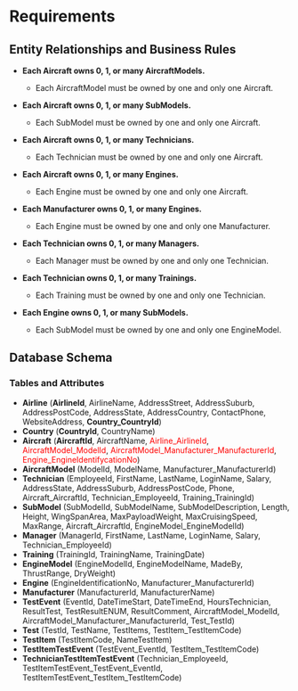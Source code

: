 # **Requirements**

## Entity Relationships and Business Rules

- **Each Aircraft owns 0, 1, or many AircraftModels.**
  - Each AircraftModel must be owned by one and only one Aircraft.

- **Each Aircraft owns 0, 1, or many SubModels.**
  - Each SubModel must be owned by one and only one Aircraft.

- **Each Aircraft owns 0, 1, or many Technicians.**
  - Each Technician must be owned by one and only one Aircraft.

- **Each Aircraft owns 0, 1, or many Engines.**
  - Each Engine must be owned by one and only one Aircraft.

- **Each Manufacturer owns 0, 1, or many Engines.**
  - Each Engine must be owned by one and only one Manufacturer.

- **Each Technician owns 0, 1, or many Managers.**
  - Each Manager must be owned by one and only one Technician.

- **Each Technician owns 0, 1, or many Trainings.**
  - Each Training must be owned by one and only one Technician.

- **Each Engine owns 0, 1, or many SubModels.**
  - Each SubModel must be owned by one and only one EngineModel.

## Database Schema

### **Tables and Attributes**
- **Airline** (**AirlineId**, AirlineName, AddressStreet, AddressSuburb, AddressPostCode, AddressState, AddressCountry, ContactPhone, WebsiteAddress, **Country_CountryId**)
- **Country** (**CountryId**, CountryName)
- **Aircraft** (**AircraftId**, AircraftName, <span style="color:red">Airline_AirlineId</span>, <span style="color:red">AircraftModel_ModelId</span>, <span style="color:red">AircraftModel_Manufacturer_ManufacturerId</span>, <span style="color:red">Engine_EngineIdentifycationNo</span>)
- **AircraftModel** (ModelId, ModelName, Manufacturer_ManufacturerId)
- **Technician** (EmployeeId, FirstName, LastName, LoginName, Salary, AddressState, AddressSuburb, AddressPostCode, Phone, Aircraft_AircraftId, Technician_EmployeeId, Training_TrainingId)
- **SubModel** (SubModelId, SubModelName, SubModelDescription, Length, Height, WingSpanArea, MaxPayloadWeight, MaxCruisingSpeed, MaxRange, Aircraft_AircraftId, EngineModel_EngineModelId)
- **Manager** (ManagerId, FirstName, LastName, LoginName, Salary, Technician_EmployeeId)
- **Training** (TrainingId, TrainingName, TrainingDate)
- **EngineModel** (EngineModelId, EngineModelName, MadeBy, ThrustRange, DryWeight)
- **Engine** (EngineIdentificationNo, Manufacturer_ManufacturerId)
- **Manufacturer** (ManufacturerId, ManufacturerName)
- **TestEvent** (EventId, DateTimeStart, DateTimeEnd, HoursTechnician, ResultTest, TestResultENUM, ResultComment, AircraftModel_ModelId, AircraftModel_Manufacturer_ManufacturerId, Test_TestId)
- **Test** (TestId, TestName, TestItems, TestItem_TestItemCode)
- **TestItem** (TestItemCode, NameTestItem)
- **TestItemTestEvent** (TestEvent_EventId, TestItem_TestItemCode)
- **TechnicianTestItemTestEvent** (Technician_EmployeeId, TestItemTestEvent_TestEvent_EventId, TestItemTestEvent_TestItem_TestItemCode)

